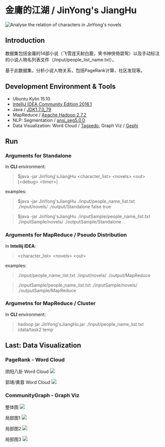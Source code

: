 # 金庸的江湖 / JinYong's JiangHu

![Analyse the relation of characters in JinYong's novels](./assets/Result02.jpg)

## Introduction

数据集包括金庸的14部小说（飞雪连天射白鹿，笑书神侠倚碧鸳）以及手动标注的小说人物名列表文件（/input/people_list_name.txt）。

基于此数据集，分析小说人物关系，包括PageRank计算，社区发现等。

## Development Environment & Tools

+ Ubuntu Kylin 15.10
+ [IntelliJ IDEA Community Edition 2016.1](https://www.jetbrains.com/idea/download/#section=linux)
+ Java / [JDK1.7.0_79](http://www.oracle.com/technetwork/java/javase/downloads/jdk7-downloads-1880260.html)
+ MapReduce / [Apache Hadoop 2.7.2](http://hadoop.apache.org/)
+ NLP: Segmentation / [ansj_seg5.0.0](https://github.com/NLPchina/ansj_seg)
+ Data Visualization: Word Cloud / [Tagxedo](http://www.tagxedo.com/), Graph Viz / [Gephi](https://gephi.org/)

## Run

### Arguments for Standalone

In **CLI** environment:

> $java -jar JinYong\'sJiangHu \<character_list\> \<novels\> \<out\> [\<debug\> \<timer\>]

examples:

> $java -jar JinYong\'sJiangHu ./input/people_name_list.txt ./input/novels/ ./output/Standalone false true

> $java -jar JinYong\'sJiangHu ./inputSample/people_name_list.txt ./inputSample/novels/ ./outputSample/Standalone

### Arguments for MapReduce / Pseudo Distribution

In **Intellij IDEA**:

> \<character_list\> \<novels\> \<out\>

examples:

> ./input/people_name_list.txt ./input/novels/ ./output/MapReduce

> ./inputSample/people_name_list.txt ./inputSample/novels/ ./outputSample/MapReduce

### Argumetns for MapReduce / Cluster

In **CLI** environment:

> hadoop jar JinYong\'sJiangHu.jar ./input/people_name_list.txt /data/task2 temp

## Last: Data Visualization

### PageRank - Word Cloud

阴阳八卦 Word Cloud
![](./assets/PageRank/PageRank2.4.jpg)

郭靖/黄蓉 Word Cloud
![](./assets/PageRank/PageRank3.1.jpg)

### CommunityGraph - Graph Viz

整体图
![](./assets/CommunityGraph/screenshot5.0.png)

局部图1
![](./assets/CommunityGraph/screenshot5.1.png)

局部图2
![](./assets/CommunityGraph/screenshot5.2.png)

局部图3
![](./assets/CommunityGraph/screenshot5.3.png)

